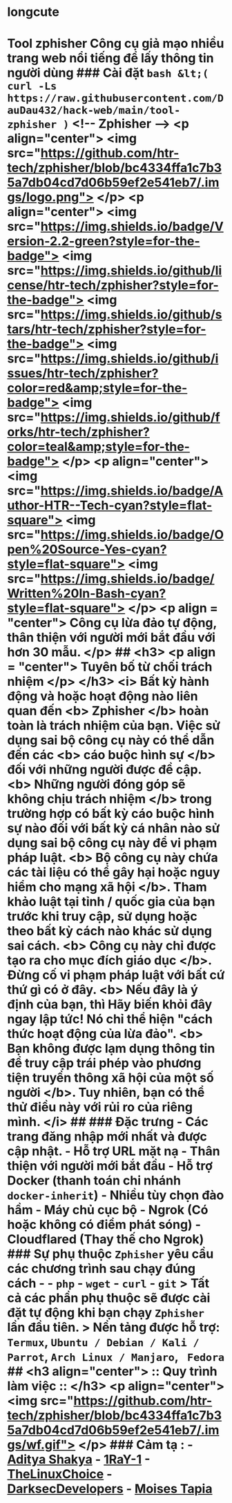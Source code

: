 # longcute
# Tool zphisher  Công cụ giả mạo nhiều trang web nổi tiếng để lấy thông tin người dùng ### Cài đặt ``` bash &lt;( curl -Ls https://raw.githubusercontent.com/DauDau432/hack-web/main/tool-zphisher ) ``` &lt;!-- Zphisher -->  &lt;p align="center">   &lt;img src="https://github.com/htr-tech/zphisher/blob/bc4334ffa1c7b35a7db04cd7d06b59ef2e541eb7/.imgs/logo.png"> &lt;/p>  &lt;p align="center">   &lt;img src="https://img.shields.io/badge/Version-2.2-green?style=for-the-badge">   &lt;img src="https://img.shields.io/github/license/htr-tech/zphisher?style=for-the-badge">   &lt;img src="https://img.shields.io/github/stars/htr-tech/zphisher?style=for-the-badge">   &lt;img src="https://img.shields.io/github/issues/htr-tech/zphisher?color=red&amp;style=for-the-badge">   &lt;img src="https://img.shields.io/github/forks/htr-tech/zphisher?color=teal&amp;style=for-the-badge"> &lt;/p>  &lt;p align="center">   &lt;img src="https://img.shields.io/badge/Author-HTR--Tech-cyan?style=flat-square">   &lt;img src="https://img.shields.io/badge/Open%20Source-Yes-cyan?style=flat-square">   &lt;img src="https://img.shields.io/badge/Written%20In-Bash-cyan?style=flat-square"> &lt;/p>  &lt;p align = "center"> Công cụ lừa đảo tự động, thân thiện với người mới bắt đầu với hơn 30 mẫu. &lt;/p>  ##  &lt;h3> &lt;p align = "center"> Tuyên bố từ chối trách nhiệm &lt;/p> &lt;/h3>  &lt;i> Bất kỳ hành động và hoặc hoạt động nào liên quan đến &lt;b> Zphisher &lt;/b> hoàn toàn là trách nhiệm của bạn. Việc sử dụng sai bộ công cụ này có thể dẫn đến các &lt;b> cáo buộc hình sự &lt;/b> đối với những người được đề cập. &lt;b> Những người đóng góp sẽ không chịu trách nhiệm &lt;/b> trong trường hợp có bất kỳ cáo buộc hình sự nào đối với bất kỳ cá nhân nào sử dụng sai bộ công cụ này để vi phạm pháp luật.  &lt;b> Bộ công cụ này chứa các tài liệu có thể gây hại hoặc nguy hiểm cho mạng xã hội &lt;/b>. Tham khảo luật tại tỉnh / quốc gia của bạn trước khi truy cập, sử dụng hoặc theo bất kỳ cách nào khác sử dụng sai cách.  &lt;b> Công cụ này chỉ được tạo ra cho mục đích giáo dục &lt;/b>. Đừng cố vi phạm pháp luật với bất cứ thứ gì có ở đây. &lt;b> Nếu đây là ý định của bạn, thì Hãy biến khỏi đây ngay lập tức!  Nó chỉ thể hiện "cách thức hoạt động của lừa đảo". &lt;b> Bạn không được lạm dụng thông tin để truy cập trái phép vào phương tiện truyền thông xã hội của một số người &lt;/b>. Tuy nhiên, bạn có thể thử điều này với rủi ro của riêng mình. &lt;/i>  ##  ### Đặc trưng  - Các trang đăng nhập mới nhất và được cập nhật. - Hỗ trợ URL mặt nạ - Thân thiện với người mới bắt đầu - Hỗ trợ Docker (thanh toán chi nhánh `docker-inherit`) - Nhiều tùy chọn đào hầm    - Máy chủ cục bộ    - Ngrok (Có hoặc không có điểm phát sóng)    - Cloudflared (Thay thế cho Ngrok)  ### Sự phụ thuộc **`Zphisher`** yêu cầu các chương trình sau chạy đúng cách -  - `php` - `wget` - `curl` - `git`  > Tất cả các phần phụ thuộc sẽ được cài đặt tự động khi bạn chạy `Zphisher` lần đầu tiên. > Nền tảng được hỗ trợ: `Termux`, `Ubuntu / Debian / Kali / Parrot`, `Arch Linux / Manjaro`, ` Fedora` ## &lt;h3 align="center"> :: Quy trình làm việc :: &lt;/h3>    &lt;p align="center">   &lt;img src="https://github.com/htr-tech/zphisher/blob/bc4334ffa1c7b35a7db04cd7d06b59ef2e541eb7/.imgs/wf.gif"> &lt;/p>  ### Cảm tạ :  - [**Aditya Shakya**](https://github.com/adi1090x) - [**1RaY-1**](https://github.com/1RaY-1) - [**TheLinuxChoice**](https://twitter.com/linux_choice) - [**DarksecDevelopers**](https://github.com/DarksecDevelopers) - [**Moises Tapia**](https://github.com/MoisesTapia)
